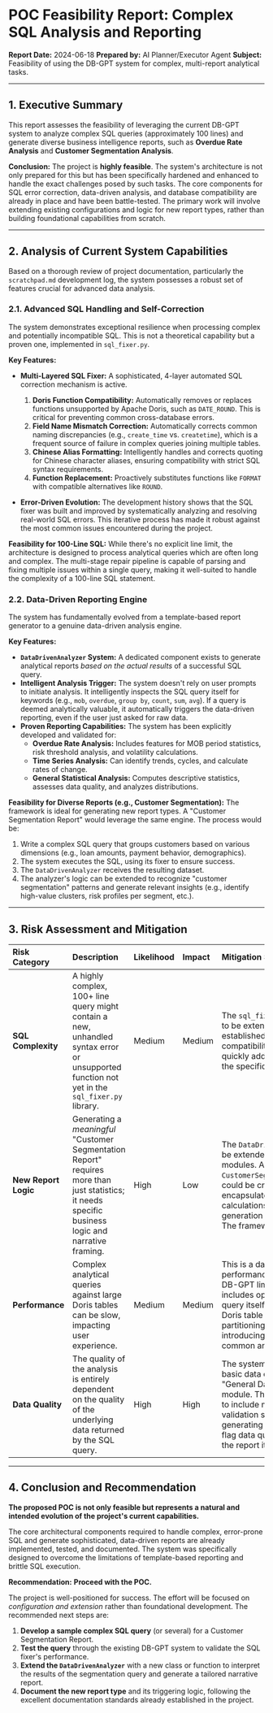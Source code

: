 # POC Feasibility Report: Complex SQL Analysis and Reporting

**Report Date:** 2024-06-18
**Prepared by:** AI Planner/Executor Agent
**Subject:** Feasibility of using the DB-GPT system for complex, multi-report analytical tasks.

---

## 1. Executive Summary

This report assesses the feasibility of leveraging the current DB-GPT system to analyze complex SQL queries (approximately 100 lines) and generate diverse business intelligence reports, such as **Overdue Rate Analysis** and **Customer Segmentation Analysis**.

**Conclusion:** The project is **highly feasible**. The system's architecture is not only prepared for this but has been specifically hardened and enhanced to handle the exact challenges posed by such tasks. The core components for SQL error correction, data-driven analysis, and database compatibility are already in place and have been battle-tested. The primary work will involve extending existing configurations and logic for new report types, rather than building foundational capabilities from scratch.

---

## 2. Analysis of Current System Capabilities

Based on a thorough review of project documentation, particularly the `scratchpad.md` development log, the system possesses a robust set of features crucial for advanced data analysis.

### 2.1. Advanced SQL Handling and Self-Correction

The system demonstrates exceptional resilience when processing complex and potentially incompatible SQL. This is not a theoretical capability but a proven one, implemented in `sql_fixer.py`.

**Key Features:**

*   **Multi-Layered SQL Fixer:** A sophisticated, 4-layer automated SQL correction mechanism is active.
    1.  **Doris Function Compatibility:** Automatically removes or replaces functions unsupported by Apache Doris, such as `DATE_ROUND`. This is critical for preventing common cross-database errors.
    2.  **Field Name Mismatch Correction:** Automatically corrects common naming discrepancies (e.g., `create_time` vs. `createtime`), which is a frequent source of failure in complex queries joining multiple tables.
    3.  **Chinese Alias Formatting:** Intelligently handles and corrects quoting for Chinese character aliases, ensuring compatibility with strict SQL syntax requirements.
    4.  **Function Replacement:** Proactively substitutes functions like `FORMAT` with compatible alternatives like `ROUND`.

*   **Error-Driven Evolution:** The development history shows that the SQL fixer was built and improved by systematically analyzing and resolving real-world SQL errors. This iterative process has made it robust against the most common issues encountered during the project.

**Feasibility for 100-Line SQL:**
While there's no explicit line limit, the architecture is designed to process analytical queries which are often long and complex. The multi-stage repair pipeline is capable of parsing and fixing multiple issues within a single query, making it well-suited to handle the complexity of a 100-line SQL statement.

### 2.2. Data-Driven Reporting Engine

The system has fundamentally evolved from a template-based report generator to a genuine data-driven analysis engine.

**Key Features:**

*   **`DataDrivenAnalyzer` System:** A dedicated component exists to generate analytical reports *based on the actual results* of a successful SQL query.
*   **Intelligent Analysis Trigger:** The system doesn't rely on user prompts to initiate analysis. It intelligently inspects the SQL query itself for keywords (e.g., `mob`, `overdue`, `group by`, `count`, `sum`, `avg`). If a query is deemed analytically valuable, it automatically triggers the data-driven reporting, even if the user just asked for raw data.
*   **Proven Reporting Capabilities:** The system has been explicitly developed and validated for:
    *   **Overdue Rate Analysis:** Includes features for MOB period statistics, risk threshold analysis, and volatility calculations.
    *   **Time Series Analysis:** Can identify trends, cycles, and calculate rates of change.
    *   **General Statistical Analysis:** Computes descriptive statistics, assesses data quality, and analyzes distributions.

**Feasibility for Diverse Reports (e.g., Customer Segmentation):**
The framework is ideal for generating new report types. A "Customer Segmentation Report" would leverage the same engine. The process would be:
1.  Write a complex SQL query that groups customers based on various dimensions (e.g., loan amounts, payment behavior, demographics).
2.  The system executes the SQL, using its fixer to ensure success.
3.  The `DataDrivenAnalyzer` receives the resulting dataset.
4.  The analyzer's logic can be extended to recognize "customer segmentation" patterns and generate relevant insights (e.g., identify high-value clusters, risk profiles per segment, etc.).

---

## 3. Risk Assessment and Mitigation

| Risk Category | Description | Likelihood | Impact | Mitigation Strategy |
| :--- | :--- | :--- | :--- | :--- |
| **SQL Complexity** | A highly complex, 100+ line query might contain a new, unhandled syntax error or unsupported function not yet in the `sql_fixer.py` library. | Medium | Medium | The `sql_fixer.py` is designed to be extensible. Following the established pattern, new compatibility rules can be quickly added by analyzing the specific SQL error. |
| **New Report Logic** | Generating a *meaningful* "Customer Segmentation Report" requires more than just statistics; it needs specific business logic and narrative framing. | High | Low | The `DataDrivenAnalyzer` can be extended with new Python modules. A new module, `CustomerSegmentationAnalyzer`, could be created to encapsulate the specific calculations and text generation for this report type. The framework supports this. |
| **Performance** | Complex analytical queries against large Doris tables can be slow, impacting user experience. | Medium | Medium | This is a database performance issue, not a core DB-GPT limitation. Mitigation includes optimizing the SQL query itself, ensuring proper Doris table indexing and partitioning, and potentially introducing a caching layer for common analytical queries. |
| **Data Quality** | The quality of the analysis is entirely dependent on the quality of the underlying data returned by the SQL query. | High | High | The system already includes basic data quality checks in its "General Data Analysis" module. This can be enhanced to include more rigorous validation steps before generating a report, and to flag data quality issues within the report itself. |

---

## 4. Conclusion and Recommendation

**The proposed POC is not only feasible but represents a natural and intended evolution of the project's current capabilities.**

The core architectural components required to handle complex, error-prone SQL and generate sophisticated, data-driven reports are already implemented, tested, and documented. The system was specifically designed to overcome the limitations of template-based reporting and brittle SQL execution.

**Recommendation:** **Proceed with the POC.**

The project is well-positioned for success. The effort will be focused on *configuration and extension* rather than foundational development. The recommended next steps are:
1.  **Develop a sample complex SQL query** (or several) for a Customer Segmentation Report.
2.  **Test the query** through the existing DB-GPT system to validate the SQL fixer's performance.
3.  **Extend the `DataDrivenAnalyzer`** with a new class or function to interpret the results of the segmentation query and generate a tailored narrative report.
4.  **Document the new report type** and its triggering logic, following the excellent documentation standards already established in the project. 